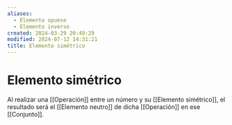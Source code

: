 ```yaml
---
aliases:
  - Elemento opueso
  - Elemento inverso
created: 2024-03-29 20:49:29
modified: 2024-07-12 14:31:21
title: Elemento simétrico
---
```


# Elemento simétrico

Al realizar una [[Operación]] entre un número y su [[Elemento simétrico]], el resultado será el [[Elemento neutro]] de dicha [[Operación]] en ese [[Conjunto]].
